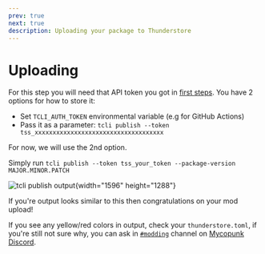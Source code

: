 ```yaml
---
prev: true
next: true
description: Uploading your package to Thunderstore
---
```


# Uploading

For this step you will need that API token you got in [first steps](/dev/publishing/packaging#using-tcli).
You have 2 options for how to store it:
- Set `TCLI_AUTH_TOKEN` environmental variable (e.g for GitHub Actions)
- Pass it as a parameter: `tcli publish --token tss_xxxxxxxxxxxxxxxxxxxxxxxxxxxxxxxxxxxx`

For now, we will use the 2nd option.

Simply run `tcli publish --token tss_your_token --package-version MAJOR.MINOR.PATCH`

![tcli publish output](/images/publishing/uploading/tcli_publish.webp){width="1596" height="1288"}

If you're output looks similar to this then congratulations on your mod upload!

If you see any yellow/red colors in output, check your `thunderstore.toml`, if you're still not sure why,
you can ask in [`#modding`](https://discord.com/channels/1162162389295304756/1384310683058966669) channel on [Mycopunk Discord](https://discord.com/invite/F8cJ2ePRej). 